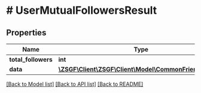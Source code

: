 # # UserMutualFollowersResult

## Properties

Name | Type | Description | Notes
------------ | ------------- | ------------- | -------------
**total_followers** | **int** |  | [optional]
**data** | [**\ZSGF\Client\ZSGF\Client\Model\CommonFriendModel[]**](CommonFriendModel.md) |  | [optional]

[[Back to Model list]](../../README.md#models) [[Back to API list]](../../README.md#endpoints) [[Back to README]](../../README.md)
